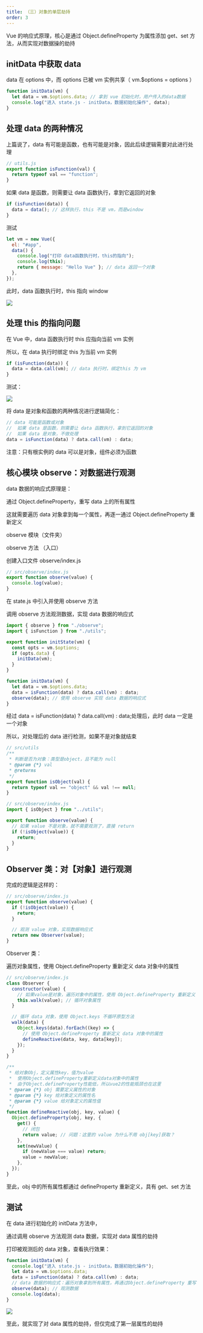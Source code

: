 ```yaml
---
title: （三）对象的单层劫持
order: 3
---
```


Vue 的响应式原理，核心是通过 Object.defineProperty 为属性添加 get、set 方法，从而实现对数据操的劫持

<!-- more -->

## initData 中获取 data

data 在 options 中，而 options 已被 vm 实例共享（ vm.$options = options ）

```js
function initData(vm) {
  let data = vm.$options.data; // 拿到 vue 初始化时，用户传入的data数据
  console.log("进入 state.js - initData，数据初始化操作", data);
}
```

## 处理 data 的两种情况

上篇说了，data 有可能是函数，也有可能是对象，因此后续逻辑需要对此进行处理

```js
// utils.js
export function isFunction(val) {
  return typeof val == "function";
}
```

如果 data 是函数，则需要让 data 函数执行，拿到它返回的对象

```js
if (isFunction(data)) {
  data = data(); // 这样执行，this 不是 vm，而是window
}
```

测试

```js
let vm = new Vue({
  el: "#app",
  data() {
    console.log("打印 data函数执行时，this的指向");
    console.log(this);
    return { message: "Hello Vue" }; // data 返回一个对象
  },
});
```

此时，data 函数执行时，this 指向 window

![](/images/手写vue2源码/（三）对象的单层劫持/打印输出1.png)

## 处理 this 的指向问题

在 Vue 中，data 函数执行时 this 应指向当前 vm 实例

所以，在 data 执行时绑定 this 为当前 vm 实例

```js
if (isFunction(data)) {
  data = data.call(vm); // data 执行时，绑定this 为 vm
}
```

测试：

![](/images/手写vue2源码/（三）对象的单层劫持/打印输出2.png)

将 data 是对象和函数的两种情况进行逻辑简化：

```js
// data 可能是函数或对象
//  如果 data 是函数，则需要让 data 函数执行，拿到它返回的对象
//  如果 data 是对象，不做处理
data = isFunction(data) ? data.call(vm) : data;
```

注意：只有根实例的 data 可以是对象，组件必须为函数

## 核心模块 observe：对数据进行观测

data 数据的响应式原理是：

通过 Object.defineProperty，重写 data 上的所有属性

这就需要遍历 data 对象拿到每一个属性，再逐一通过 Object.defineProperty 重新定义

observe 模块（文件夹）

observe 方法 （入口）

创建入口文件 observe/index.js

```js
// src/observe/index.js
export function observe(value) {
  console.log(value);
}
```

在 state.js 中引入并使用 observe 方法

调用 observe 方法观测数据，实现 data 数据的响应式

```js
import { observe } from "./observe";
import { isFunction } from "./utils";

export function initState(vm) {
  const opts = vm.$options;
  if (opts.data) {
    initData(vm);
  }
}

function initData(vm) {
  let data = vm.$options.data;
  data = isFunction(data) ? data.call(vm) : data;
  observe(data); // 使用 observe 实现 data 数据的响应式
}
```

经过 data = isFunction(data) ? data.call(vm) : data;处理后，此时 data 一定是一个对象

所以，对处理后的 data 进行检测，如果不是对象就结束

```js
// src/utils
/**
 * 判断是否为对象：类型是object，且不能为 null
 * @param {*} val
 * @returns
 */
export function isObject(val) {
  return typeof val == "object" && val !== null;
}
```

```js
// src/observe/index.js
import { isObject } from "../utils";

export function observe(value) {
  // 如果 value 不是对象，就不需要观测了，直接 return
  if (!isObject(value)) {
    return;
  }
}
```

## Observer 类：对【对象】进行观测

完成的逻辑是这样的：

```js
// src/observe/index.js
export function observe(value) {
  if (!isObject(value)) {
    return;
  }

  // 观测 value 对象，实现数据响应式
  return new Observer(value);
}
```

Observer 类：

遍历对象属性，使用 Object.defineProperty 重新定义 data 对象中的属性

```js
// src/observe/index.js
class Observer {
  constructor(value) {
    // 如果value是对象，遍历对象中的属性，使用 Object.defineProperty 重新定义
    this.walk(value); // 循环对象属性
  }

  // 循环 data 对象，使用 Object.keys 不循环原型方法
  walk(data) {
    Object.keys(data).forEach((key) => {
      // 使用 Object.defineProperty 重新定义 data 对象中的属性
      defineReactive(data, key, data[key]);
    });
  }
}

/**
 * 给对象Obj，定义属性key，值为value
 *  使用Object.defineProperty重新定义data对象中的属性
 *  由于Object.defineProperty性能低，所以vue2的性能瓶颈也在这里
 * @param {*} obj 需要定义属性的对象
 * @param {*} key 给对象定义的属性名
 * @param {*} value 给对象定义的属性值
 */
function defineReactive(obj, key, value) {
  Object.defineProperty(obj, key, {
    get() {
      // 闭包
      return value; // 问题：这里的 value 为什么不用 obj[key]获取？
    },
    set(newValue) {
      if (newValue === value) return;
      value = newValue;
    },
  });
}
```

至此，obj 中的所有属性都通过 defineProperty 重新定义，具有 get、set 方法

## 测试

在 data 进行初始化的 initData 方法中，

通过调用 observe 方法观测 data 数据，实现对 data 属性的劫持

打印被观测后的 data 对象，查看执行效果：

```js
function initData(vm) {
  console.log("进入 state.js - initData，数据初始化操作");
  let data = vm.$options.data;
  data = isFunction(data) ? data.call(vm) : data;
  // data 数据的响应式：遍历对象拿到所有属性，再通过Object.defineProperty 重写 data 中的所有属性
  observe(data); // 观测数据
  console.log(data);
}
```

![](/images/手写vue2源码/（三）对象的单层劫持/打印输出4.png)

至此，就实现了对 data 属性的劫持，但仅完成了第一层属性的劫持
